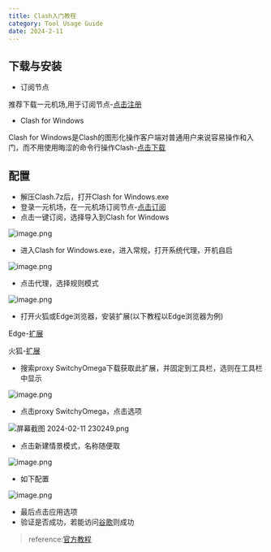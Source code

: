 ```yaml
---
title: Clash入门教程
category: Tool Usage Guide
date: 2024-2-11
---
```


## 下载与安装

- 订阅节点

推荐下载一元机场,用于订阅节点-[点击注册](https://一元机场.com/#/register)

- Clash for Windows

Clash for Windows是Clash的图形化操作客户端对普通用户来说容易操作和入门，而不用使用晦涩的命令行操作Clash-[点击下载](https://xn--4gq62f52gdss.com/down/clash.7z)

## 配置

- 解压Clash.7z后，打开Clash for Windows.exe
- 登录一元机场，在一元机场订阅节点-[点击订阅](https://一元机场.com/#/plan)
- 点击一键订阅，选择导入到Clash for Windows

![image.png](https://x1lys.github.io/blog/src/assets/img/5-1-1.png)

- 进入Clash for Windows.exe，进入常规，打开系统代理，开机自启

![image.png](https://x1lys.github.io/blog/src/assets/img/5-1-2.png)

- 点击代理，选择规则模式

![image.png](https://x1lys.github.io/blog/src/assets/img/5-1-3.png)

- 打开火狐或Edge浏览器，安装扩展(以下教程以Edge浏览器为例)

Edge-[扩展](https://microsoftedge.microsoft.com/addons?hl=zh-CN)

火狐-[扩展](https://addons.mozilla.org/zh-CN/firefox/?utm_source=firefox-browser&utm_medium=firefox-browser&utm_content=find-more-link-bottom)

- 搜索proxy SwitchyOmega下载获取此扩展，并固定到工具栏，选则在工具栏中显示

![image.png](https://x1lys.github.io/blog/src/assets/img/5-1-4.png)

- 点击proxy SwitchyOmega，点击选项

![屏幕截图 2024-02-11 230249.png](https://x1lys.github.io/blog/src/assets/img/5-1-5.png)

- 点击新建情景模式，名称随便取

![image.png](https://x1lys.github.io/blog/src/assets/img/5-1-6.png)

- 如下配置

![image.png](https://x1lys.github.io/blog/src/assets/img/5-1-7.png)

- 最后点击应用选项
- 验证是否成功，若能访问[谷歌](https://www.google.com/)则成功

> reference:[官方教程](https://clashforwindows.org/)

